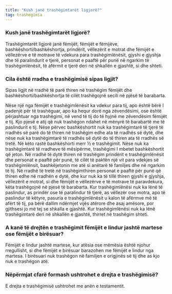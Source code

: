 ```yaml
---
title: "Kush janë trashëgimtarët ligjorë?"
tag: trashegimia
---
```



### Kush janë trashëgimtarët ligjorë?

Trashëgimtarët ligjorë janë fëmijët, fëmijët e fëmijëve, bashkëshorti/bashkëshortja, prindërit, vëllezërit e motrat dhe fëmijët e vëllezërve e të motrave të vdekura para trashëgimlënësit, gjyshi e gjyshja dhe të paralindurit e tjerë, personat e paaftë për punë në ngarkim të trashëgimlënësit, të afërmit e tjerë deri në shkallën e gjashtë, si dhe shteti.

### Cila është rradha e trashëgimisë sipas ligjit?

Sipas ligjit në rradhë të parë thiren në trashëgim fëmijët dhe bashkëshorti/bashkëshortja të cilët trashëgojnë secili në pjësë të barabarta.

Nëse një nga fëmijët e trashëgimlënësit ka vdekur para tij, apo është bërë I padenjë për të trashëguar, apo ka hequr dorë nga zëvendësimi, ose është përjashtuar nga trashëgimi, në vend të tij do të hyjnë me zëvendësim fëmijët e tij. Kjo pjesë e atij që nuk trashëgon ndahet në mënyrë të barabartë me të paslindurit e tij.
Nëse përvec bashkëshortit nuk ka trashëgimtarë të tjerë të rradhës së parë do të thiren në trashëgim edhe ata të rradhës së dytë, dhe nëse nuk ka trashëgimtarë të rradhës së dytë do të thiren ata të rradhës së tretë. Në këto rastë bashkëshorti merr ½ e trashëgimit. Nëse nuk ka trashëgimtarë të rradheve të mësipërme, trashëgimi I mbetet bashkëshortit që jeton.
Në rradhë të dytë thiren në trashëgim prindërit e trashëgimlënësit dhe personat e paaftë për punë, të cilët të paktën një vit para vdekjes së trashëgimlënsit, bashkëjetonin me atë si anëtarë të familjes dhe në ngarkim të tij.
Në rradhë të tretë në trashëgimthiren personat e paaftë për punë që thiren edhe në rradhën e dytë, dhe kur nuk ka të tillë thiren gjyshi e gjyshja, vëllezërit e motrat, si dhe fëmijët e vëllezërve e të motrave të paravdekura, këta trashëgojnë në pjesë të barabarta.
Kur trashëgimlënësi nuk ka lënë të paslindur, as prindër ose të paralindur të tjerë, as vëllezër ose motra, apo të paslindur të këtyre, pasuria e trashëgimlënësit u kalon të afërmve më të afërt të tij, pa bërë dallim ndërmjet vijës atërore dhe asaj amësore, por gjithsesi jo më tej se shkalla e gjashtë.
Kur trashëgimlënësi nuk ka lënë trashëgimtarë deri në shkallën e gjashtë, thirret në trashëgim shteti.

### A kanë të drejtën e trashëgimit fëmijët e lindur jashtë martese ose fëmijët e birësuar?

Fëmijët e lindur jashtë martese, kur atësia ose mëmësia është njohur rregullisht, si dhe fëmijët e birësuar barazohen me fëmijët e lindur nga martesa. 
I birësuari nuk trashëgon në familjen e origjinës së tij dhe as kjo nuk e trashëgon atë.

###	Nëpërmjat cfarë formash ushtrohet e drejta e trashëgimisë?

E drejta e trashëgimisë ushtrohet me anën e testamentit.
